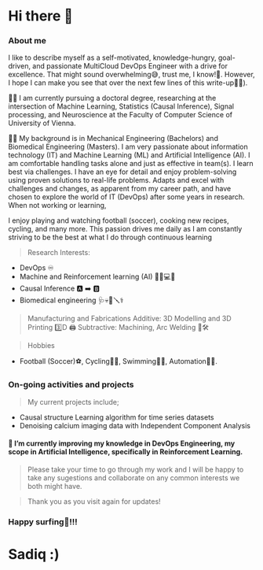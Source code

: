 # Hi there 👋
### About me
I like to describe myself as a self-motivated, knowledge-hungry, goal-driven, and passionate MultiCloud DevOps Engineer with a drive for excellence. That might sound overwhelming😅, trust me, I know!🫣. However, I hope I can make you see that over the next few lines of this write-up🫠😉). 

🏃‍♂️ I am currently pursuing a doctoral degree, researching at the intersection of Machine Learning, Statistics (Causal Inference), Signal processing, and Neuroscience at the Faculty of Computer Science of University of Vienna. 

👩‍🎓 My background is in Mechanical Engineering (Bachelors) and Biomedical Engineering (Masters). I am very passionate about information technology (IT) and Machine Learning (ML) and Artificial Intelligence (AI).
I am comfortable handling tasks alone and just as effective in team(s). I learn best via challenges. I have an eye for detail and enjoy problem-solving using proven solutions to real-life problems. Adapts and excel with challenges and changes, as apparent from my career path, and have chosen to explore the world of IT (DevOps) after some years in research. When not working or learning, 

I enjoy playing and watching football (soccer), cooking new recipes, cycling, and many more. This passion drives me daily as I am constantly striving to be the best at what I do through continuous learning

> Research Interests: 
- DevOps ♾️
- Machine and Reinforcement learning (AI) 👨‍💻💻👾
- Causal Inference 🅰️ ➡️ 🅱️
- Biomedical engineering 🩺💀🔧🪛⚕️

> Manufacturing and Fabrications 
    Additive: 3D Modelling and 3D Printing 3️⃣D 🖨
    Subtractive: Machining, Arc Welding 🥽🛠

> Hobbies
- Football (Soccer)⚽️, Cycling🚵‍♂️, Swimming🏊‍♀️, Automation🏧👾.

### On-going activities and projects 
> My current projects include;
- Causal structure Learning algorithm for time series datasets
- Denoising calcium imaging data with Independent Component Analysis
#### 🌱 I’m currently improving my knowledge in DevOps Engineering, my scope in Artificial Intelligence, specifically in Reinforcement Learning. 

> Please take your time to go through my work and I will be happy to take any sugestions and collaborate on any common interests we both might have.

> Thank you as you visit again for updates!

### Happy surfing🤗!!! 

# Sadiq :)
